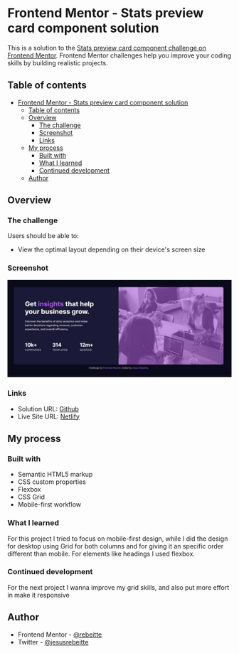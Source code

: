 # Frontend Mentor - Stats preview card component solution

This is a solution to the [Stats preview card component challenge on Frontend Mentor](https://www.frontendmentor.io/challenges/stats-preview-card-component-8JqbgoU62). Frontend Mentor challenges help you improve your coding skills by building realistic projects. 

## Table of contents

- [Frontend Mentor - Stats preview card component solution](#frontend-mentor---stats-preview-card-component-solution)
  - [Table of contents](#table-of-contents)
  - [Overview](#overview)
    - [The challenge](#the-challenge)
    - [Screenshot](#screenshot)
    - [Links](#links)
  - [My process](#my-process)
    - [Built with](#built-with)
    - [What I learned](#what-i-learned)
    - [Continued development](#continued-development)
  - [Author](#author)

## Overview

### The challenge

Users should be able to:

- View the optimal layout depending on their device's screen size

### Screenshot

![](./screenshot.jpg)

### Links

- Solution URL: [Github](https://stats-review-jr.netlify.app/)
- Live Site URL: [Netlify](https://stats-review-jr.netlify.app/)

## My process

### Built with

- Semantic HTML5 markup
- CSS custom properties
- Flexbox
- CSS Grid
- Mobile-first workflow

### What I learned

For this project I tried to focus on mobile-first design, while I did the design for desktop using Grid for both columns and for giving it an specific
order different than mobile. For elements like headings I used flexbox.

### Continued development

For the next project I wanna improve my grid skills, and also put more effort in make it responsive


## Author

- Frontend Mentor - [@rebeitte](https://www.frontendmentor.io/profile/Rebeitte)
- Twitter - [@jesusrebeitte](https://twitter.com/jesusrebeitte)
